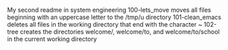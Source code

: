 My second readme in system engineering
100-lets_move moves all files beginning with an uppercase letter to the /tmp/u directory
101-clean_emacs deletes all files in the working directory that end with the character ~
102-tree creates the directories welcome/, welcome/to, and welcome/to/school in the current working directory
